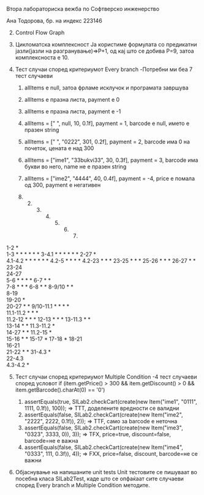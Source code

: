 Втора лабораториска вежба по Софтверско инженерство

Ана Тодорова, бр. на индекс 223146

2. Control Flow Graph
   
3. Цикломатска комплексност
Ја користиме формулата со предикатни јазли(јазли на разгранување)=>P+1, од кај што се добива P=9, затоа комплексноста е 10. 
4. Тест случаи според критериумот Every branch
-Потребни ми беа 7 тест случаеви 
	1. allItems е null, затоа фрламе исклучок и програмата завршува
	2. allItems e празна листа, payment e 0
	3. allItems e празна листа, payment e -1
	4. allItems = [" ", null, 10, 0.1f], payment = 1, barcode e null, името е празен string
	5. allItems = [" ", "0222", 301, 0.2f], payment = 2, barcode има 0 на почеток, цената е над 300
	6. allItems = ["ime1", "33bukvi33", 30, 0.3f], payment = 3, barcode има букви во него, name не е празен string
	7. allItems = ["ime2", "4444", 40, 0.4f], payment = -4, price е помала од 300, payment e негативен

	1.	2.	3.	4.	5.	6.	7.
1-2	*						
1-3		*	*	*	*	*	*
3-4.1		*	*	*	*	*	*
2-27	*						
4.1-4.2		*	*	*	*	*	*
4.2-5				*	*	*	*
4.2-23			*		*		*
23-25			*		*		*
25-26			*		*		*
26-27			*				*
23-24							
24-27							
5-6				*	*	*	*
6-7				*	*		
7-8				*	*		*
6-8						*	*
8-9/10					*	*	
8-19							
19-20				*			
20-27				*			*
9/10-11.1			*	*	*	*	
11.1-11.2				*	*	*	
11.2-12					*	*	*
12-13					*	*	*
13-11.3					*	*	
13-14						*	*
11.3-11.2				*			
14-27						*	*
11.2-15					*		
15-16					*		*
15-17							*
17-18							*
18-21							
16-21							
21-22					*		*
31-4.3					*		
22-4.3							
4.3-4.2					*		

5. Тест случаи според критериумот Multiple Condition
 -4 тест случаеви според условот if (item.getPrice() > 300 && item.getDiscount() > 0 && item.getBarcode().charAt(0) == '0')
	 1. assertEquals(true, SILab2.checkCart(create(new Item("ime1", "0111", 1111, 0.1f)), 100)); => TTT, доделените вредности се валидни
	 2. assertEquals(false, SILab2.checkCart(create(new Item("ime2", "2222", 2222, 0.1f)), 2)); => TTF, само за barcode е неточна
	 3. assertEquals(false, SILab2.checkCart(create(new Item("ime3", "0323", 3333, 0)), 3)); => TFX, price=true, discount=false, barcode=не е важна
	 4. assertEquals(false, SILab2.checkCart(create(new Item("ime4", "0333", 111, 0.3f)), 4)); => FXX, price=false, discount, barcode=не се важни

6. Објаснување на напишаните unit tests
 Unit тестовите се пишуваат во посебна класа SILab2Test, каде што се опфаќаат сите случаеви според Every branch и Multiple Condition методите.
